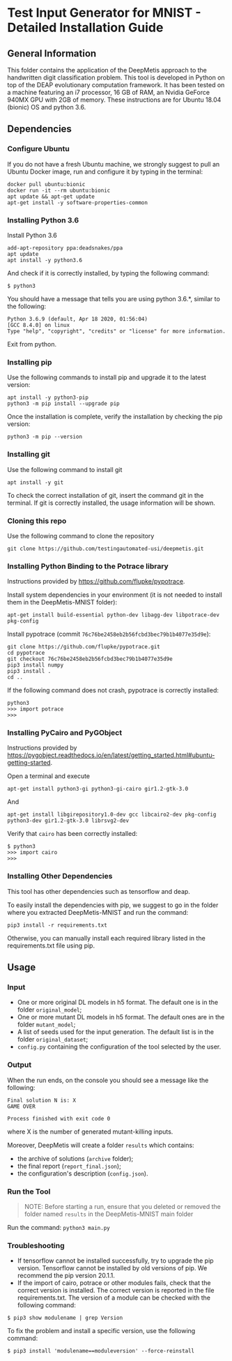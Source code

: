 # Test Input Generator for MNIST - Detailed Installation Guide #

## General Information ##
This folder contains the application of the DeepMetis approach to the handwritten digit classification problem.
This tool is developed in Python on top of the DEAP evolutionary computation framework. It has been tested on a machine featuring an i7 processor, 16 GB of RAM, an Nvidia GeForce 940MX GPU with 2GB of memory. These instructions are for Ubuntu 18.04 (bionic) OS and python 3.6.

## Dependencies ##

### Configure Ubuntu ###
If you do not have a fresh Ubuntu machine, we strongly suggest to pull an Ubuntu Docker image, run and configure it by typing in the terminal:

``` 
docker pull ubuntu:bionic
docker run -it --rm ubuntu:bionic
apt update && apt-get update
apt-get install -y software-properties-common
```


### Installing Python 3.6 ###
Install Python 3.6
``` 
add-apt-repository ppa:deadsnakes/ppa
apt update
apt install -y python3.6
```

And check if it is correctly installed, by typing the following command:

``` 
$ python3
```

You should have a message that tells you are using python 3.6.*, similar to the following:

``` 
Python 3.6.9 (default, Apr 18 2020, 01:56:04) 
[GCC 8.4.0] on linux
Type "help", "copyright", "credits" or "license" for more information.
```

Exit from python.

### Installing pip ###
Use the following commands to install pip and upgrade it to the latest version:
``` 
apt install -y python3-pip
python3 -m pip install --upgrade pip
```

Once the installation is complete, verify the installation by checking the pip version:

``` 
python3 -m pip --version
```

### Installing git ###
Use the following command to install git
``` 
apt install -y git
```

To check the correct installation of git, insert the command git in the terminal. If git is correctly installed, the usage information will be shown.

### Cloning this repo ###
Use the following command to clone the repository
``` 
git clone https://github.com/testingautomated-usi/deepmetis.git
```

### Installing Python Binding to the Potrace library ###
Instructions provided by https://github.com/flupke/pypotrace.

Install system dependencies in your environment (it is not needed to install them in the DeepMetis-MNIST folder):

``` 
apt-get install build-essential python-dev libagg-dev libpotrace-dev pkg-config 
```

Install pypotrace (commit `76c76be2458eb2b56fcbd3bec79b1b4077e35d9e`):

```
git clone https://github.com/flupke/pypotrace.git
cd pypotrace
git checkout 76c76be2458eb2b56fcbd3bec79b1b4077e35d9e
pip3 install numpy
pip3 install .
cd ..
```

If the following command does not crash, pypotrace is correctly installed:

``` 
python3
>>> import potrace
>>>
```

### Installing PyCairo and PyGObject ###
Instructions provided by https://pygobject.readthedocs.io/en/latest/getting_started.html#ubuntu-getting-started.

Open a terminal and execute 

```apt-get install python3-gi python3-gi-cairo gir1.2-gtk-3.0```

And

```apt-get install libgirepository1.0-dev gcc libcairo2-dev pkg-config python3-dev gir1.2-gtk-3.0 librsvg2-dev```


Verify that `cairo` has been correctly installed:

``` 
$ python3
>>> import cairo
>>>
```

### Installing Other Dependencies ###

This tool has other dependencies such as tensorflow and deap.

To easily install the dependencies with pip, we suggest to go in the folder where you extracted DeepMetis-MNIST and run the command:

```pip3 install -r requirements.txt```

Otherwise, you can manually install each required library listed in the requirements.txt file using pip.

## Usage ##

### Input ###

* One or more original DL models in h5 format. The default one is in the folder `original_model`;
* One or more mutant DL models in h5 format. The default ones are in the folder `mutant_model`;
* A list of seeds used for the input generation. The default list is in the folder `original_dataset`;
* `config.py` containing the configuration of the tool selected by the user.

### Output ###

When the run ends, on the console you should see a message like the following:

```
Final solution N is: X
GAME OVER

Process finished with exit code 0
```

where X is the number of generated mutant-killing inputs.

Moreover, DeepMetis will create a folder `results` which contains: 
* the archive of solutions (`archive` folder); 
* the final report (`report_final.json`);
* the configuration's description (`config.json`).


### Run the Tool ###

> NOTE: Before starting a run, ensure that you deleted or removed the folder named `results` in the DeepMetis-MNIST main folder

Run the command:
`python3 main.py`

### Troubleshooting ###

* If tensorflow cannot be installed successfully, try to upgrade the pip version. Tensorflow cannot be installed by old versions of pip. We recommend the pip version 20.1.1.
* If the import of cairo, potrace or other modules fails, check that the correct version is installed. The correct version is reported in the file requirements.txt. The version of a module can be checked with the following command:
```
$ pip3 show modulename | grep Version
```
To fix the problem and install a specific version, use the following command:
```
$ pip3 install 'modulename==moduleversion' --force-reinstall
```
